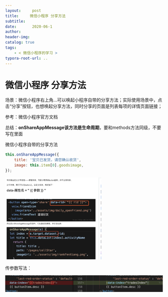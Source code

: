 ```yaml
---
layout:     post
title:     微信小程序 分享方法
subtitle:  
date:       2020-06-1
author:     
header-img: 
catalog: true
tags:
    - < 微信小程序的学习 >
typora-root-url: ..
---
```



# 微信小程序 分享方法

场景：微信小程序右上角...可以唤起小程序自带的分享方法；实际使用场景中，点击“分享”按钮，也想唤起分享方法，同时分享的页面是列表每项的详情页面链接；

参考：微信小程序官方文档

总结：**onShareAppMessage该方法是生命周期**，要和methods方法同级，不要写在里面

微信小程序自带的分享方法

```js
this.onShareAppMessage({
	title: '宝贝已发货，请您确认收货',
	image: this.item[0].goodsimage,
});
```

<img src="/img/assets_2019/image-20200617093502966.png" alt="image-20200617093502966" style="zoom:30%;" />

传参数写法：

![image-20200617093534347](/img/assets_2019/image-20200617093534347.png)